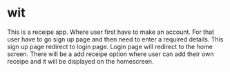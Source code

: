 # wit

This is a receipe app. Where user first have to make an account. For that user have to go sign up page and then need to enter a required details. This sign up page redirect to login page. Login page will redirect to the home screen. There will be a add receipe option where user can add their own receipe and it will be displayed on the homescreen.

